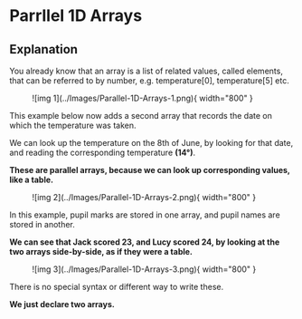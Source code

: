 # Parrllel 1D Arrays

## Explanation

You already know that an array is a list of related values, called elements, that can be referred to by number, e.g. temperature[0], temperature[5] etc. 

<figure markdown="span">
  ![img 1](../Images/Parallel-1D-Arrays-1.png){ width="800" }
</figure>


This example below now adds a second array that records the date on which the temperature was taken.

We can look up the temperature on the 8th of June, by looking for that date, and reading the corresponding temperature __(14°)__. 

__These are parallel arrays, because we can look up corresponding values, like a table.__

<figure markdown="span">
  ![img 2](../Images/Parallel-1D-Arrays-2.png){ width="800" }
</figure>

<!---{ width="300" }-->

In this example, pupil marks are stored in one array, and pupil names are stored in another. 

__We can see that Jack scored 23, and Lucy scored 24, by looking at the two arrays side-by-side, as if they were a table.__

<figure markdown="span">
  ![img 3](../Images/Parallel-1D-Arrays-3.png){ width="800" }
</figure>

There is no special syntax or different way to write these.

__We just declare two arrays.__
